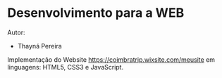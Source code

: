 # Desenvolvimento para a WEB

Autor:
* Thayná Pereira

Implementação do Website https://coimbratrip.wixsite.com/meusite em linguagens: HTML5, CSS3 e JavaScript.
